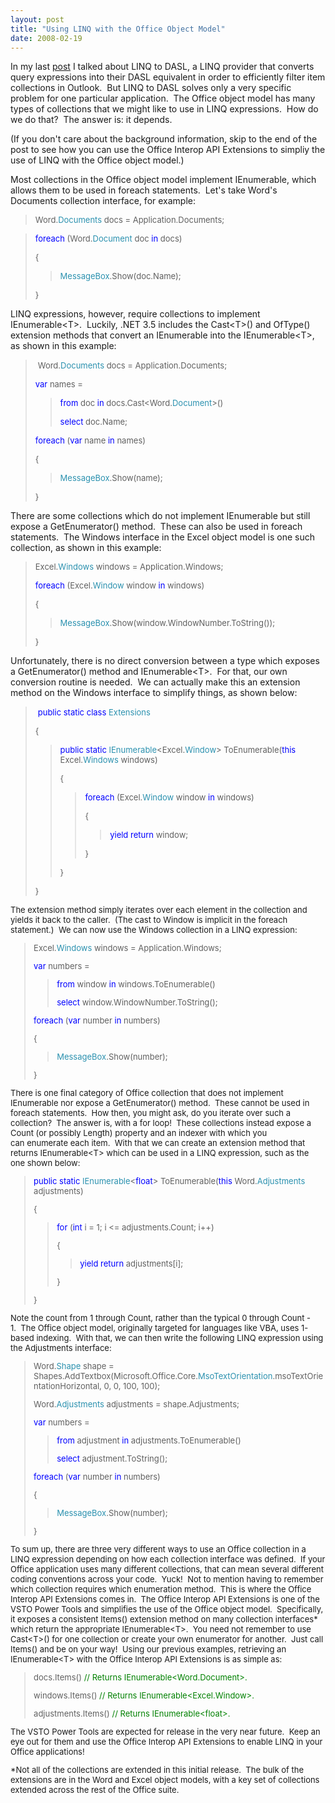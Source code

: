 ```yaml
---
layout: post
title: "Using LINQ with the Office Object Model"
date: 2008-02-19
---
```

<P>In my last <A class="" title="Query your Outlook Inbox with LINQ to DASL" href="http://blogs.msdn.com/philliphoff/archive/2008/02/18/query-your-outlook-inbox-with-linq-to-dasl.aspx" mce_href="http://blogs.msdn.com/philliphoff/archive/2008/02/18/query-your-outlook-inbox-with-linq-to-dasl.aspx">post</A> I talked about LINQ to DASL, a LINQ provider that converts query expressions&nbsp;into their DASL equivalent in order to efficiently filter item collections&nbsp;in Outlook.&nbsp; But LINQ to DASL solves only a very specific problem for one particular application.&nbsp; The Office object model has many types of collections that we might like to use in LINQ expressions.&nbsp; How do we do that?&nbsp; The answer is: it depends.&nbsp; </P>
<P>(If you don't care about the background information, skip to the end of the post to see how&nbsp;you can&nbsp;use the Office Interop API Extensions to simpliy the use of LINQ with the Office object model.)</P>
<P>Most&nbsp;collections in the Office object model implement IEnumerable, which allows them to be used in foreach statements.&nbsp; Let's take Word's Documents collection interface, for example: </P>
<BLOCKQUOTE>
<P><FONT size=2>Word.</FONT><FONT color=#2b91af size=2>Documents</FONT><FONT size=2> docs = Application.Documents;</P></BLOCKQUOTE>
<BLOCKQUOTE>
<P></FONT><FONT color=#0000ff size=2>foreach</FONT><FONT size=2> (Word.</FONT><FONT color=#2b91af size=2>Document</FONT><FONT size=2> doc </FONT><FONT color=#0000ff size=2>in</FONT><FONT size=2> docs)</P>
<P>{</P>
<BLOCKQUOTE>
<P></FONT><FONT color=#2b91af size=2>MessageBox</FONT><FONT size=2>.Show(doc.Name);</P></BLOCKQUOTE>
<P>}</FONT></P></BLOCKQUOTE>
<P>LINQ expressions, however,&nbsp;require collections to implement IEnumerable&lt;T&gt;.&nbsp; Luckily, .NET 3.5 includes the Cast&lt;T&gt;() and OfType() extension methods&nbsp;that&nbsp;convert an IEnumerable into the IEnumerable&lt;T&gt;, as shown in this example:</P>
<BLOCKQUOTE>
<P>&nbsp;<FONT size=2>Word.</FONT><FONT color=#2b91af size=2>Documents</FONT><FONT size=2> docs = Application.Documents;</P>
<P></FONT><FONT color=#0000ff size=2>var</FONT><FONT size=2> names = </FONT></P>
<BLOCKQUOTE>
<P><FONT color=#0000ff size=2>from</FONT><FONT size=2> doc </FONT><FONT color=#0000ff size=2>in</FONT><FONT size=2> docs.Cast&lt;Word.</FONT><FONT color=#2b91af size=2>Document</FONT><FONT size=2>&gt;()</P>
<P></FONT><FONT color=#0000ff size=2>select</FONT><FONT size=2> doc.Name;</P></BLOCKQUOTE>
<P></FONT><FONT color=#0000ff size=2>foreach</FONT><FONT size=2> (</FONT><FONT color=#0000ff size=2>var</FONT><FONT size=2> name </FONT><FONT color=#0000ff size=2>in</FONT><FONT size=2> names)</P>
<P>{</P>
<BLOCKQUOTE>
<P></FONT><FONT color=#2b91af size=2>MessageBox</FONT><FONT size=2>.Show(name);</P></BLOCKQUOTE>
<P>}</P></BLOCKQUOTE></FONT>
<P>There are some collections which do not implement IEnumerable&nbsp;but&nbsp;still expose a GetEnumerator() method.&nbsp; These can&nbsp;also be used in foreach statements.&nbsp; The Windows interface in the Excel object model is one such collection, as shown in this example:</P><FONT size=2>
<BLOCKQUOTE>
<P>Excel.</FONT><FONT color=#2b91af size=2>Windows</FONT><FONT size=2> windows = Application.Windows;</P>
<P></FONT><FONT color=#0000ff size=2>foreach</FONT><FONT size=2> (Excel.</FONT><FONT color=#2b91af size=2>Window</FONT><FONT size=2> window </FONT><FONT color=#0000ff size=2>in</FONT><FONT size=2> windows)</P>
<P>{</P>
<BLOCKQUOTE>
<P></FONT><FONT color=#2b91af size=2>MessageBox</FONT><FONT size=2>.Show(window.WindowNumber.ToString());</P></BLOCKQUOTE>
<P>}</P></BLOCKQUOTE></FONT>
<P>Unfortunately, there is no direct conversion between a type which exposes a&nbsp;GetEnumerator() method and IEnumerable&lt;T&gt;.&nbsp; For that, our own conversion&nbsp;routine is needed.&nbsp; We can actually make this an extension method on the Windows interface to simplify things, as shown below:</P>
<BLOCKQUOTE>
<P>&nbsp;<FONT color=#0000ff size=2>public</FONT><FONT size=2> </FONT><FONT color=#0000ff size=2>static</FONT><FONT size=2> </FONT><FONT color=#0000ff size=2>class</FONT><FONT size=2> </FONT><FONT color=#2b91af size=2>Extensions</P></FONT><FONT size=2>
<P>{</P>
<BLOCKQUOTE>
<P></FONT><FONT color=#0000ff size=2>public</FONT><FONT size=2> </FONT><FONT color=#0000ff size=2>static</FONT><FONT size=2> </FONT><FONT color=#2b91af size=2>IEnumerable</FONT><FONT size=2>&lt;Excel.</FONT><FONT color=#2b91af size=2>Window</FONT><FONT size=2>&gt; ToEnumerable(</FONT><FONT color=#0000ff size=2>this</FONT><FONT size=2> Excel.</FONT><FONT color=#2b91af size=2>Windows</FONT><FONT size=2> windows)</P>
<P>{</P>
<BLOCKQUOTE>
<P></FONT><FONT color=#0000ff size=2>foreach</FONT><FONT size=2> (Excel.</FONT><FONT color=#2b91af size=2>Window</FONT><FONT size=2> window </FONT><FONT color=#0000ff size=2>in</FONT><FONT size=2> windows)</P>
<P>{</P>
<BLOCKQUOTE>
<P></FONT><FONT color=#0000ff size=2>yield</FONT><FONT size=2> </FONT><FONT color=#0000ff size=2>return</FONT><FONT size=2> window;</P></BLOCKQUOTE>
<P>}</P></BLOCKQUOTE>
<P>}</P></BLOCKQUOTE>
<P>}</P></BLOCKQUOTE>
<P>The extension method simply iterates over each element in the collection and yields it back to the caller.&nbsp; (The cast to Window is implicit in the foreach statement.)&nbsp; We can now use the Windows collection in a LINQ expression:</P><FONT size=2>
<BLOCKQUOTE>
<P>Excel.</FONT><FONT color=#2b91af size=2>Windows</FONT><FONT size=2> windows = Application.Windows;</P>
<P></FONT><FONT color=#0000ff size=2>var</FONT><FONT size=2> numbers = </FONT></P>
<BLOCKQUOTE>
<P><FONT color=#0000ff size=2>from</FONT><FONT size=2> window </FONT><FONT color=#0000ff size=2>in</FONT><FONT size=2> windows.ToEnumerable()</P>
<P></FONT><FONT color=#0000ff size=2>select</FONT><FONT size=2> window.WindowNumber.ToString();</P></BLOCKQUOTE>
<P></FONT><FONT color=#0000ff size=2>foreach</FONT><FONT size=2> (</FONT><FONT color=#0000ff size=2>var</FONT><FONT size=2> number </FONT><FONT color=#0000ff size=2>in</FONT><FONT size=2> numbers)</P>
<P>{</P>
<BLOCKQUOTE>
<P></FONT><FONT color=#2b91af size=2>MessageBox</FONT><FONT size=2>.Show(number);</P></BLOCKQUOTE>
<P>}</P></BLOCKQUOTE>
<P>There is one final category of Office collection that does not implement IEnumerable nor expose a GetEnumerator() method.&nbsp; These cannot be used in foreach statements.&nbsp; How then, you might ask, do you iterate over such a collection?&nbsp; The answer is, with a for loop!&nbsp; These collections instead expose a Count (or possibly Length) property and an indexer with which you can&nbsp;enumerate each item.&nbsp; With that we can create an extension method that returns IEnumerable&lt;T&gt; which can be used in a LINQ expression, such as the one shown below:</P><FONT size=2>
<BLOCKQUOTE>
<P></FONT><FONT color=#0000ff size=2>public</FONT><FONT size=2> </FONT><FONT color=#0000ff size=2>static</FONT><FONT size=2> </FONT><FONT color=#2b91af size=2>IEnumerable</FONT><FONT size=2>&lt;</FONT><FONT color=#0000ff size=2>float</FONT><FONT size=2>&gt; ToEnumerable(</FONT><FONT color=#0000ff size=2>this</FONT><FONT size=2> Word.</FONT><FONT color=#2b91af size=2>Adjustments</FONT><FONT size=2> adjustments)</P>
<P>{</P>
<BLOCKQUOTE>
<P></FONT><FONT color=#0000ff size=2>for</FONT><FONT size=2> (</FONT><FONT color=#0000ff size=2>int</FONT><FONT size=2> i = 1; i &lt;= adjustments.Count; i++)</P>
<P>{</P>
<BLOCKQUOTE>
<P></FONT><FONT color=#0000ff size=2>yield</FONT><FONT size=2> </FONT><FONT color=#0000ff size=2>return</FONT><FONT size=2> adjustments[i];</P></BLOCKQUOTE>
<P>}</P></BLOCKQUOTE>
<P>}</P></BLOCKQUOTE>
<P>Note the count from 1 through Count, rather than the typical 0 through Count - 1.&nbsp;&nbsp;The&nbsp;Office object model, originally targeted for languages like VBA, uses 1-based indexing.&nbsp; With that, we can then write the following&nbsp;LINQ expression using the Adjustments interface:</P></FONT><FONT size=2>
<BLOCKQUOTE>
<P>Word.</FONT><FONT color=#2b91af size=2>Shape</FONT><FONT size=2> shape = Shapes.AddTextbox(Microsoft.Office.Core.</FONT><FONT color=#2b91af size=2>MsoTextOrientation</FONT><FONT size=2>.msoTextOrientationHorizontal, 0, 0, 100, 100);</P>
<P>Word.</FONT><FONT color=#2b91af size=2>Adjustments</FONT><FONT size=2> adjustments = shape.Adjustments;</P>
<P></FONT><FONT color=#0000ff size=2>var</FONT><FONT size=2> numbers = </FONT></P>
<BLOCKQUOTE>
<P><FONT color=#0000ff size=2>from</FONT><FONT size=2> adjustment </FONT><FONT color=#0000ff size=2>in</FONT><FONT size=2> adjustments.ToEnumerable()</P>
<P></FONT><FONT color=#0000ff size=2>select</FONT><FONT size=2> adjustment.ToString();</P></BLOCKQUOTE>
<P></FONT><FONT color=#0000ff size=2>foreach</FONT><FONT size=2> (</FONT><FONT color=#0000ff size=2>var</FONT><FONT size=2> number </FONT><FONT color=#0000ff size=2>in</FONT><FONT size=2> numbers)</P>
<P>{</P>
<BLOCKQUOTE>
<P></FONT><FONT color=#2b91af size=2>MessageBox</FONT><FONT size=2>.Show(number);</P></BLOCKQUOTE>
<P>}</P></BLOCKQUOTE>
<P>To sum up, there are three very different ways to use an Office collection in a LINQ expression depending on how each collection interface was defined.&nbsp; If your Office application uses many different collections, that can mean several different coding conventions across your code.&nbsp; Yuck!&nbsp; Not to mention having to remember which collection requires which enumeration method.&nbsp; This is where the Office Interop API Extensions comes in.&nbsp; The Office Interop API Extensions is one of the VSTO Power Tools and simplifies the use of the Office object model.&nbsp; Specifically, it exposes a consistent&nbsp;Items() extension method on&nbsp;many collection interfaces* which return the appropriate IEnumerable&lt;T&gt;.&nbsp; You need not remember to use Cast&lt;T&gt;() for one collection or&nbsp;create your own enumerator for another.&nbsp; Just call Items() and be on your way!&nbsp; Using our previous examples,&nbsp;retrieving an IEnumerable&lt;T&gt; with the Office Interop API Extensions is as simple as:</P><FONT size=2><FONT size=2>
<BLOCKQUOTE>
<P>docs.Items() </FONT><FONT color=#008000 size=2>// Returns IEnumerable&lt;Word.Document&gt;.</FONT></P>
<P>windows.Items() </FONT><FONT color=#008000 size=2>// Returns IEnumerable&lt;Excel.Window&gt;.</FONT></P><FONT size=2>
<P>adjustments.Items() </FONT><FONT color=#008000 size=2>// Returns IEnumerable&lt;float&gt;.</FONT></P></BLOCKQUOTE>
<P>The VSTO Power Tools are expected for release in the very near future.&nbsp;&nbsp;Keep an eye out for them and use the Office Interop API&nbsp;Extensions to enable LINQ in your Office applications!&nbsp;</P>
<P>*Not all of the collections are extended in this initial release.&nbsp; The bulk of the extensions are in the Word and Excel object models, with&nbsp;a key set of collections extended across the rest of the Office suite. </P></FONT></FONT></FONT>